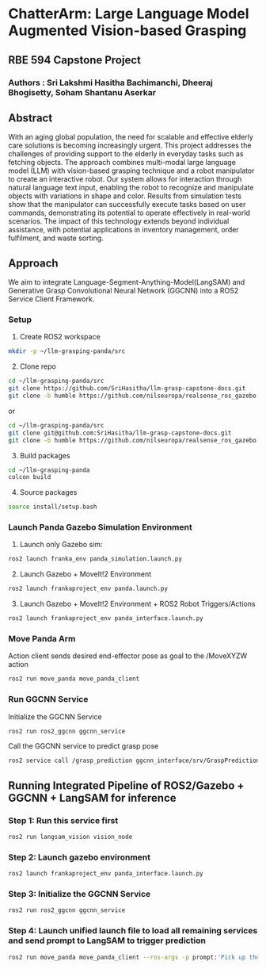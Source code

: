# ChatterArm: Large Language Model Augmented Vision-based Grasping​
## RBE 594 Capstone Project
### Authors : Sri Lakshmi Hasitha Bachimanchi, Dheeraj Bhogisetty, Soham Shantanu Aserkar​

## Abstract

With an aging global population, the need for scalable and effective elderly care solutions is becoming increasingly urgent. This project addresses the challenges of providing support to the elderly in everyday tasks such as fetching objects. The approach combines multi-modal large language model (LLM) with vision-based grasping technique and a robot manipulator to create an interactive robot. Our system allows for interaction through natural language text input, enabling the robot to recognize and manipulate objects with variations in shape and color. Results from simulation tests show that the manipulator can successfully execute tasks based on user commands, demonstrating its potential to operate effectively in real-world scenarios. The impact of this technology extends beyond individual assistance, with potential applications in inventory management, order fulfilment, and waste sorting.

## Approach
We aim to integrate Language-Segment-Anything-Model(LangSAM) and Generative Grasp Convolutional Neural Network (GGCNN) into a ROS2 Service Client Framework.
### Setup 

1. Create ROS2 workspace
   
```sh
mkdir -p ~/llm-grasping-panda/src
```

2. Clone repo
```sh
cd ~/llm-grasping-panda/src
git clone https://github.com/SriHasitha/llm-grasp-capstone-docs.git
git clone -b humble https://github.com/nilseuropa/realsense_ros_gazebo.git
```
or
```sh
cd ~/llm-grasping-panda/src
git clone git@github.com:SriHasitha/llm-grasp-capstone-docs.git
git clone -b humble https://github.com/nilseuropa/realsense_ros_gazebo.git
```


3. Build packages
```sh
cd ~/llm-grasping-panda
colcon build
```

4. Source packages
```sh
source install/setup.bash
```

### Launch Panda Gazebo Simulation Environment

1. Launch only Gazebo sim:

```sh
ros2 launch franka_env panda_simulation.launch.py
```

2. Launch Gazebo + MoveIt!2 Environment

```sh
ros2 launch frankaproject_env panda.launch.py
```

3. Launch Gazebo + MoveIt!2 Environment + ROS2 Robot Triggers/Actions

```sh
ros2 launch frankaproject_env panda_interface.launch.py
```

### Move Panda Arm

Action client sends desired end-effector pose as goal to the /MoveXYZW action

```sh
ros2 run move_panda move_panda_client
```
### Run GGCNN Service

Initialize the GGCNN Service

```sh
ros2 run ros2_ggcnn ggcnn_service
```

Call the GGCNN service to predict grasp pose

```sh
ros2 service call /grasp_prediction ggcnn_interface/srv/GraspPrediction
```
## Running Integrated Pipeline of ROS2/Gazebo + GGCNN + LangSAM for inference

### Step 1: Run this service first
```sh
ros2 run langsam_vision vision_node
```
### Step 2: Launch gazebo environment
```sh
ros2 launch frankaproject_env panda_interface.launch.py
```
### Step 3: Initialize the GGCNN Service
```sh
ros2 run ros2_ggcnn ggcnn_service
```
### Step 4: Launch unified launch file to load all remaining services and send prompt to LangSAM to trigger prediction
```sh
ros2 run move_panda move_panda_client --ros-args -p prompt:'Pick up the green ball'
```
